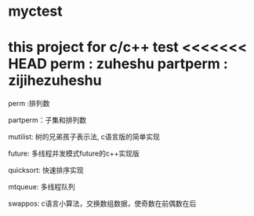 # myctest

this project for c/c++ test
<<<<<<< HEAD
perm : zuheshu 
partperm : zijihezuheshu
=======

perm :排列数

partperm：子集和排列数

mutilist: 树的兄弟孩子表示法, c语言版的简单实现

future: 多线程并发模式future的c++实现版

quicksort: 快速排序实现

mtqueue: 多线程队列

swappos: c语言小算法，交换数组数据，使奇数在前偶数在后
